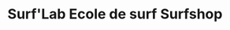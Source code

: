 ---
title: "Surf'Lab Ecole de surf Surfshop"
url: /labenne/surflab-ecole-de-surf-surfshop/
shop: extérieur
---